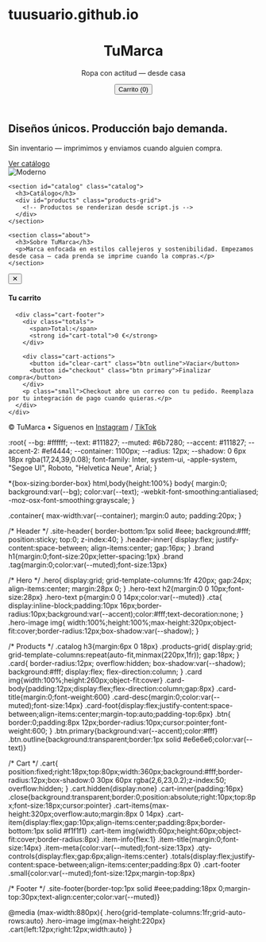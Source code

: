 # tuusuario.github.io
<!doctype html>
<html lang="es">
<head>
  <meta charset="utf-8" />
  <meta name="viewport" content="width=device-width,initial-scale=1" />
  <title>TuMarca — Tienda</title>
  <link rel="stylesheet" href="styles.css" />
  <meta name="description" content="Tienda digital minimalista para vender ropa. Plantilla lista para GitHub Pages / Netlify.">
</head>
<body>
  <header class="site-header">
    <div class="container header-inner">
      <div class="brand">
        <h1>TuMarca</h1>
        <p class="tag">Ropa con actitud — desde casa</p>
      </div>
      <nav class="nav">
        <button id="cart-toggle" aria-label="Abrir carrito">Carrito (<span id="cart-count">0</span>)</button>
      </nav>
    </div>
  </header>

  <main class="container">
    <section class="hero">
      <div class="hero-text">
        <h2>Diseños únicos. Producción bajo demanda.</h2>
        <p>Sin inventario — imprimimos y enviamos cuando alguien compra.</p>
        <a class="cta" href="#catalog">Ver catálogo</a>
      </div>
      <div class="hero-image">
        <img src="https://images.unsplash.com/photo-1520975924434-6d2f7a449a07?auto=format&fit=crop&w=1000&q=60" alt="Moderno" />
      </div>
    </section>

    <section id="catalog" class="catalog">
      <h3>Catálogo</h3>
      <div id="products" class="products-grid">
        <!-- Productos se renderizan desde script.js -->
      </div>
    </section>

    <section class="about">
      <h3>Sobre TuMarca</h3>
      <p>Marca enfocada en estilos callejeros y sostenibilidad. Empezamos desde casa — cada prenda se imprime cuando la compras.</p>
    </section>
  </main>

  <!-- Carrito modal -->
  <aside id="cart" class="cart hidden" aria-hidden="true">
    <div class="cart-inner">
      <button id="close-cart" class="close">✕</button>
      <h4>Tu carrito</h4>
      <div id="cart-items" class="cart-items">
        <!-- items -->
      </div>

      <div class="cart-footer">
        <div class="totals">
          <span>Total:</span>
          <strong id="cart-total">0 €</strong>
        </div>

        <div class="cart-actions">
          <button id="clear-cart" class="btn outline">Vaciar</button>
          <button id="checkout" class="btn primary">Finalizar compra</button>
        </div>
        <p class="small">Checkout abre un correo con tu pedido. Reemplaza por tu integración de pago cuando quieras.</p>
      </div>
    </div>
  </aside>

  <footer class="site-footer">
    <div class="container">
      <p>© <span id="year"></span> TuMarca • Síguenos en <a href="#" target="_blank">Instagram</a> / <a href="#" target="_blank">TikTok</a></p>
    </div>
  </footer>

  <script src="script.js"></script>
</body>
</html>
:root{
  --bg: #ffffff;
  --text: #111827;
  --muted: #6b7280;
  --accent: #111827;
  --accent-2: #ef4444;
  --container: 1100px;
  --radius: 12px;
  --shadow: 0 6px 18px rgba(17,24,39,0.08);
  font-family: Inter, system-ui, -apple-system, "Segoe UI", Roboto, "Helvetica Neue", Arial;
}

*{box-sizing:border-box}
html,body{height:100%}
body{
  margin:0;
  background:var(--bg);
  color:var(--text);
  -webkit-font-smoothing:antialiased;
  -moz-osx-font-smoothing:grayscale;
}

.container{
  max-width:var(--container);
  margin:0 auto;
  padding:20px;
}

/* Header */
.site-header{
  border-bottom:1px solid #eee;
  background:#fff;
  position:sticky;
  top:0;
  z-index:40;
}
.header-inner{
  display:flex;
  justify-content:space-between;
  align-items:center;
  gap:16px;
}
.brand h1{margin:0;font-size:20px;letter-spacing:1px}
.brand .tag{margin:0;color:var(--muted);font-size:13px}

/* Hero */
.hero{
  display:grid;
  grid-template-columns:1fr 420px;
  gap:24px;
  align-items:center;
  margin:28px 0;
}
.hero-text h2{margin:0 0 10px;font-size:28px}
.hero-text p{margin:0 0 14px;color:var(--muted)}
.cta{
  display:inline-block;padding:10px 16px;border-radius:10px;background:var(--accent);color:#fff;text-decoration:none;
}
.hero-image img{
  width:100%;height:100%;max-height:320px;object-fit:cover;border-radius:12px;box-shadow:var(--shadow);
}

/* Products */
.catalog h3{margin:6px 0 18px}
.products-grid{
  display:grid;
  grid-template-columns:repeat(auto-fit,minmax(220px,1fr));
  gap:18px;
}
.card{
  border-radius:12px;
  overflow:hidden;
  box-shadow:var(--shadow);
  background:#fff;
  display:flex;
  flex-direction:column;
}
.card img{width:100%;height:260px;object-fit:cover}
.card-body{padding:12px;display:flex;flex-direction:column;gap:8px}
.card-title{margin:0;font-weight:600}
.card-desc{margin:0;color:var(--muted);font-size:14px}
.card-foot{display:flex;justify-content:space-between;align-items:center;margin-top:auto;padding-top:6px}
.btn{
  border:0;padding:8px 12px;border-radius:10px;cursor:pointer;font-weight:600;
}
.btn.primary{background:var(--accent);color:#fff}
.btn.outline{background:transparent;border:1px solid #e6e6e6;color:var(--text)}

/* Cart */
.cart{
  position:fixed;right:18px;top:80px;width:360px;background:#fff;border-radius:12px;box-shadow:0 30px 60px rgba(2,6,23,0.2);z-index:50;
  overflow:hidden;
}
.cart.hidden{display:none}
.cart-inner{padding:16px}
.close{background:transparent;border:0;position:absolute;right:10px;top:8px;font-size:18px;cursor:pointer}
.cart-items{max-height:320px;overflow:auto;margin:8px 0 14px}
.cart-item{display:flex;gap:10px;align-items:center;padding:8px;border-bottom:1px solid #f1f1f1}
.cart-item img{width:60px;height:60px;object-fit:cover;border-radius:8px}
.item-info{flex:1}
.item-title{margin:0;font-size:14px}
.item-meta{color:var(--muted);font-size:13px}
.qty-controls{display:flex;gap:6px;align-items:center}
.totals{display:flex;justify-content:space-between;align-items:center;padding:8px 0}
.cart-footer .small{color:var(--muted);font-size:12px;margin-top:8px}

/* Footer */
.site-footer{border-top:1px solid #eee;padding:18px 0;margin-top:30px;text-align:center;color:var(--muted)}

@media (max-width:880px){
  .hero{grid-template-columns:1fr;grid-auto-rows:auto}
  .hero-image img{max-height:220px}
  .cart{left:12px;right:12px;width:auto}
}